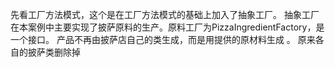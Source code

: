 先看工厂方法模式，这个是在工厂方法模式的基础上加入了抽象工厂。
抽象工厂在本案例中主要实现了披萨原料的生产。原料工厂为PizzaIngredientFactory，是一个接口。
产品不再由披萨店自己的类生成，而是用提供的原材料生成 。
原来各自的披萨类删除掉